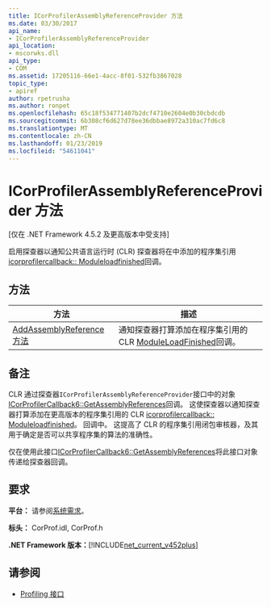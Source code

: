 ```yaml
---
title: ICorProfilerAssemblyReferenceProvider 方法
ms.date: 03/30/2017
api_name:
- ICorProfilerAssemblyReferenceProvider
api_location:
- mscorwks.dll
api_type:
- COM
ms.assetid: 17205116-66e1-4acc-8f01-532fb3867028
topic_type:
- apiref
author: rpetrusha
ms.author: ronpet
ms.openlocfilehash: 65c18f534771407b2dcf4710e2604e0b30cbdcdb
ms.sourcegitcommit: 6b308cf6d627d78ee36dbbae8972a310ac7fd6c8
ms.translationtype: MT
ms.contentlocale: zh-CN
ms.lasthandoff: 01/23/2019
ms.locfileid: "54611041"
---
```

# <a name="icorprofilerassemblyreferenceprovider-interface"></a>ICorProfilerAssemblyReferenceProvider 方法
[仅在 .NET Framework 4.5.2 及更高版本中受支持]  
  
 启用探查器以通知公共语言运行时 (CLR) 探查器将在中添加的程序集引用[icorprofilercallback:: Moduleloadfinished](../../../../docs/framework/unmanaged-api/profiling/icorprofilercallback-moduleloadfinished-method.md)回调。  
  
## <a name="methods"></a>方法  
  
|方法|描述|  
|------------|-----------------|  
|[AddAssemblyReference 方法](../../../../docs/framework/unmanaged-api/profiling/icorprofilerassemblyreferenceprovider-addassemblyreference-method.md)|通知探查器打算添加在程序集引用的 CLR [ModuleLoadFinished](../../../../docs/framework/unmanaged-api/profiling/icorprofilercallback-moduleloadfinished-method.md)回调。|  
  
## <a name="remarks"></a>备注  
 CLR 通过探查器`ICorProfilerAssemblyReferenceProvider`接口中的对象[ICorProfilerCallback6::GetAssemblyReferences](../../../../docs/framework/unmanaged-api/profiling/icorprofilercallback6-getassemblyreferences-method.md)回调。 这使探查器以通知探查器打算添加在更高版本的程序集引用的 CLR [icorprofilercallback:: Moduleloadfinished](../../../../docs/framework/unmanaged-api/profiling/icorprofilercallback-moduleloadfinished-method.md)。 回调中。 这提高了 CLR 的程序集引用闭包审核器，及其用于确定是否可以共享程序集的算法的准确性。  
  
 仅在使用此接口[ICorProfilerCallback6::GetAssemblyReferences](../../../../docs/framework/unmanaged-api/profiling/icorprofilercallback6-getassemblyreferences-method.md)将此接口对象传递给探查器回调。  
  
## <a name="requirements"></a>要求  
 **平台：** 请参阅[系统需求](../../../../docs/framework/get-started/system-requirements.md)。  
  
 **标头：** CorProf.idl, CorProf.h  
  
 **.NET Framework 版本：**[!INCLUDE[net_current_v452plus](../../../../includes/net-current-v452plus-md.md)]  
  
## <a name="see-also"></a>请参阅
- [Profiling 接口](../../../../docs/framework/unmanaged-api/profiling/profiling-interfaces.md)
